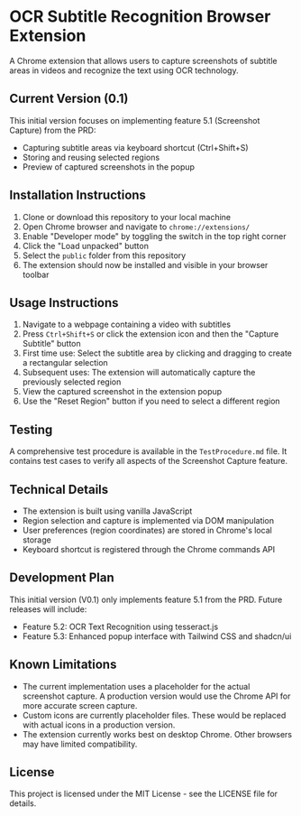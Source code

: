 # OCR Subtitle Recognition Browser Extension

A Chrome extension that allows users to capture screenshots of subtitle areas in videos and recognize the text using OCR technology.

## Current Version (0.1)

This initial version focuses on implementing feature 5.1 (Screenshot Capture) from the PRD:
- Capturing subtitle areas via keyboard shortcut (Ctrl+Shift+S)
- Storing and reusing selected regions
- Preview of captured screenshots in the popup

## Installation Instructions

1. Clone or download this repository to your local machine
2. Open Chrome browser and navigate to `chrome://extensions/`
3. Enable "Developer mode" by toggling the switch in the top right corner
4. Click the "Load unpacked" button
5. Select the `public` folder from this repository
6. The extension should now be installed and visible in your browser toolbar

## Usage Instructions

1. Navigate to a webpage containing a video with subtitles
2. Press `Ctrl+Shift+S` or click the extension icon and then the "Capture Subtitle" button
3. First time use: Select the subtitle area by clicking and dragging to create a rectangular selection
4. Subsequent uses: The extension will automatically capture the previously selected region
5. View the captured screenshot in the extension popup
6. Use the "Reset Region" button if you need to select a different region

## Testing

A comprehensive test procedure is available in the `TestProcedure.md` file. It contains test cases to verify all aspects of the Screenshot Capture feature.

## Technical Details

- The extension is built using vanilla JavaScript
- Region selection and capture is implemented via DOM manipulation
- User preferences (region coordinates) are stored in Chrome's local storage
- Keyboard shortcut is registered through the Chrome commands API

## Development Plan

This initial version (V0.1) only implements feature 5.1 from the PRD. Future releases will include:
- Feature 5.2: OCR Text Recognition using tesseract.js
- Feature 5.3: Enhanced popup interface with Tailwind CSS and shadcn/ui

## Known Limitations

- The current implementation uses a placeholder for the actual screenshot capture. A production version would use the Chrome API for more accurate screen capture.
- Custom icons are currently placeholder files. These would be replaced with actual icons in a production version.
- The extension currently works best on desktop Chrome. Other browsers may have limited compatibility.

## License

This project is licensed under the MIT License - see the LICENSE file for details.
